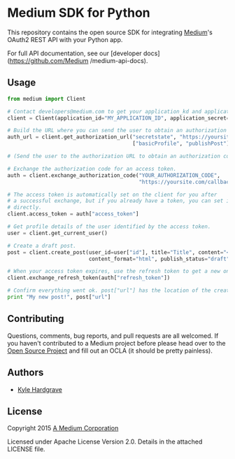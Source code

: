 # Medium SDK for Python

This repository contains the open source SDK for integrating
[Medium](https://medium.com/)'s OAuth2 REST API with your Python app.

For full API documentation, see our [developer docs](https://github.com/Medium
/medium-api-docs).

## Usage

```python
from medium import Client

# Contact developers@medium.com to get your application_kd and application_secret.
client = Client(application_id="MY_APPLICATION_ID", application_secret="MY_APPLICATION_SECRET")

# Build the URL where you can send the user to obtain an authorization code.
auth_url = client.get_authorization_url("secretstate", "https://yoursite.com/callback/medium",
                                        ["basicProfile", "publishPost"])

# (Send the user to the authorization URL to obtain an authorization code.)

# Exchange the authorization code for an access token.
auth = client.exchange_authorization_code("YOUR_AUTHORIZATION_CODE",
                                          "https://yoursite.com/callback/medium")

# The access token is automatically set on the client for you after
# a successful exchange, but if you already have a token, you can set it
# directly.
client.access_token = auth["access_token"]

# Get profile details of the user identified by the access token.
user = client.get_current_user()

# Create a draft post.
post = client.create_post(user_id=user["id"], title="Title", content="<h2>Title</h2><p>Content</p>",
                          content_format="html", publish_status="draft")

# When your access token expires, use the refresh token to get a new one.
client.exchange_refresh_token(auth["refresh_token"])

# Confirm everything went ok. post["url"] has the location of the created post.
print "My new post!", post["url"]
```

## Contributing

Questions, comments, bug reports, and pull requests are all welcomed. If you
haven't contributed to a Medium project before please head over to the [Open
Source Project](https://github.com/Medium/opensource#note-to-external-contributors)
and fill out an OCLA (it should be pretty painless).

## Authors

- [Kyle Hardgrave](https://github.com/kylehg)

## License

Copyright 2015 [A Medium Corporation](https://medium.com/)

Licensed under Apache License Version 2.0. Details in the attached LICENSE file.
